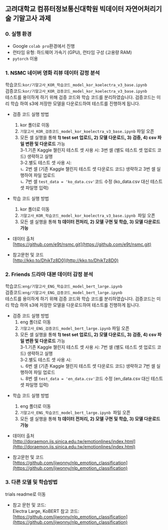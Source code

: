 ## 고려대학교 컴퓨터정보통신대학원 빅데이터 자연어처리기술 기말고사 과제

### 0. 실행 환경
* Google `colab pro`환경에서 진행
* 런타임 유형: 하드웨어 가속기 (GPU), 런타임 구성 (고용량 RAM)
* `pytorch` 이용

### 1. NSMC 네이버 영화 리뷰 데이터 감정 분석
학습코드:`kor/기말고사_KOR_학습코드_model_kor_koelectra_v3_base.ipynb`  
검증코드:`kor/기말고사_KOR_검증코드_model_kor_koelectra_v3_base.ipynb`  
테스트를 용이하게 하기 위해 검증 코드와 학습 코드를 분리하였습니다. 검증코드는 미리 학습 하여 s3에 저장한 모델을 다운로드하여 테스트를 진행하게 됩니다. 



- 검증 코드 실행 방법
	1. kor 폴더로 이동
	2. `기말고사_KOR_검증코드_model_kor_koelectra_v3_base.ipynb` 파일 오픈  
	3. 모든 셀 실행을 통해 **1) test set 업로드, 2) 모델 다운로드, 3) 검증, 4) csv 파일 변환 및 다운로드** 가능  
	3-1.기존 Kaggle 챌린지 테스트 셋 사용 시: 3번 셀 (별도 테스트 셋 업로드 코드)  생략하고 실행   
	3-2.별도 테스트 셋 사용 시:  
	ㄴ 2번 셀 (기존 Kaggle 챌린지 테스트 셋 다운로드 코드) 생략하고 3번 셀 실행하여 파일 업로드    
	ㄴ 7번 셀 `test_data = 'ko_data.csv'`코드 수정 (ko_data.csv 대신 테스트 셋 파일명 입력)
- 학습 코드 실행 방법
	1. kor 폴더로 이동
	2. `기말고사_KOR_학습코드_model_kor_koelectra_v3_base.ipynb `파일 오픈
	3. 모든 셀 실행을 통해 **1) 데이터 전처리, 2) 모델 구현 및 학습, 3) 모델 다운로드 가능**	
- 데이터 출처  
[https://github.com/e9t/nsmc.git](https://github.com/e9t/nsmc.git)

- 참고문헌 및 코드  
[http://kko.to/DhikTz8D0](http://kko.to/DhikTz8D0)

### 2. Friends 드라마 대본 데이터 감정 분석  
학습코드:`eng/기말고사_ENG_학습코드_model_bert_large.ipynb`  
검증코드:`eng/기말고사_ENG_검증코드_model_bert_large.ipynb`  
테스트를 용이하게 하기 위해 검증 코드와 학습 코드를 분리하였습니다. 검증코드는 미리 학습 하여 s3에 저장한 모델을 다운로드하여 테스트를 진행하게 됩니다. 



* 검증 코드 실행 방법
	1. eng 폴더로 이동
	2. `기말고사_ENG_검증코드_model_bert_large.ipynb` 파일 오픈  
	3. 모든 셀 실행을 통해 **1) test set 업로드, 2) 모델 다운로드, 3) 검증, 4) csv 파일 변환 및 다운로드** 가능  
	3-1.기존 Kaggle 챌린지 테스트 셋 사용 시: 7번 셀 (별도 테스트 셋 업로드 코드)  생략하고 실행   
	3-2.별도 테스트 셋 사용 시:  
	ㄴ 6번 셀 (기존 Kaggle 챌린지 테스트 셋 다운로드 코드) 생략하고 7번 셀 실행하여 파일 업로드    
	ㄴ 8번 셀 `test_data = 'en_data.csv'`코드 수정 (en_data.csv 대신 테스트 셋 파일명 입력)
- 학습 코드 실행 방법
	1. eng 폴더로 이동
	2. `기말고사_ENG_학습코드_model_bert_large.ipynb `파일 오픈
	3. 모든 셀 실행을 통해 **1) 데이터 전처리, 2) 모델 구현 및 학습, 3) 모델 다운로드 가능**	
- 데이터 출처  
[http://doraemon.iis.sinica.edu.tw/emotionlines/index.html](http://doraemon.iis.sinica.edu.tw/emotionlines/index.html)

- 참고문헌 및 코드  
[https://github.com/jiwonny/nlp_emotion_classification](https://github.com/jiwonny/nlp_emotion_classification)

### 3. 다른 모델 및 학습방법
trials readme로 이동  
* 참고 문헌 및 코드:  
Electra Large, KoBERT 참고 코드:  [https://github.com/jiwonny/nlp_emotion_classification](https://github.com/jiwonny/nlp_emotion_classification)  
